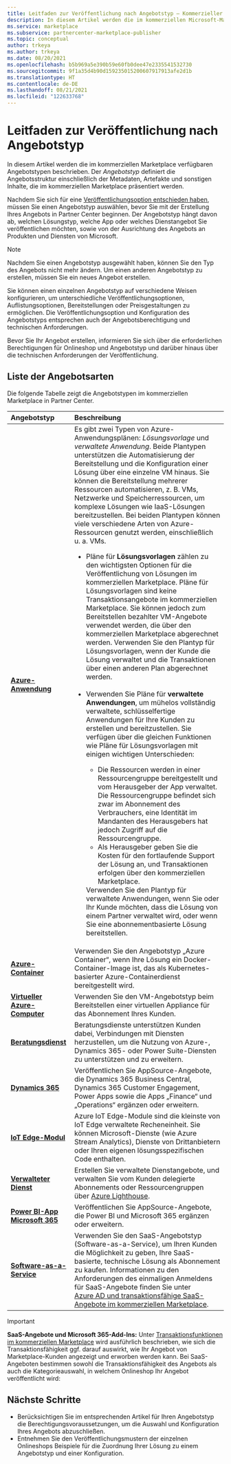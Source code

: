 ```yaml
---
title: Leitfaden zur Veröffentlichung nach Angebotstyp – Kommerzieller Microsoft-Marketplace
description: In diesem Artikel werden die im kommerziellen Microsoft-Marketplace (Azure Marketplace) verfügbaren Angebotstypen beschrieben.
ms.service: marketplace
ms.subservice: partnercenter-marketplace-publisher
ms.topic: conceptual
author: trkeya
ms.author: trkeya
ms.date: 08/20/2021
ms.openlocfilehash: b5b969a5e390b59e60fb0dee47e2335541532730
ms.sourcegitcommit: 9f1a35d4b90d159235015200607917913afe2d1b
ms.translationtype: HT
ms.contentlocale: de-DE
ms.lasthandoff: 08/21/2021
ms.locfileid: "122633768"
---
```

# <a name="publishing-guide-by-offer-type"></a>Leitfaden zur Veröffentlichung nach Angebotstyp

In diesem Artikel werden die im kommerziellen Marketplace verfügbaren Angebotstypen beschrieben. Der *Angebotstyp* definiert die Angebotsstruktur einschließlich der Metadaten, Artefakte und sonstigen Inhalte, die im kommerziellen Marketplace präsentiert werden.

Nachdem Sie sich für eine [Veröffentlichungsoption entschieden haben](determine-your-listing-type.md), müssen Sie einen Angebotstyp auswählen, bevor Sie mit der Erstellung Ihres Angebots in Partner Center beginnen. Der Angebotstyp hängt davon ab, welchen Lösungstyp, welche App oder welches Dienstangebot Sie veröffentlichen möchten, sowie von der Ausrichtung des Angebots an Produkten und Diensten von Microsoft.

> [!NOTE]
> Nachdem Sie einen Angebotstyp ausgewählt haben, können Sie den Typ des Angebots nicht mehr ändern. Um einen anderen Angebotstyp zu erstellen, müssen Sie ein neues Angebot erstellen.

Sie können einen einzelnen Angebotstyp auf verschiedene Weisen konfigurieren, um unterschiedliche Veröffentlichungsoptionen, Auflistungsoptionen, Bereitstellungen oder Preisgestaltungen zu ermöglichen. Die Veröffentlichungsoption und Konfiguration des Angebotstyps entsprechen auch der Angebotsberechtigung und technischen Anforderungen.

Bevor Sie Ihr Angebot erstellen, informieren Sie sich über die erforderlichen Berechtigungen für Onlineshop und Angebotstyp und darüber hinaus über die technischen Anforderungen der Veröffentlichung.

## <a name="list-of-offer-types"></a>Liste der Angebotsarten

Die folgende Tabelle zeigt die Angebotstypen im kommerziellen Marketplace in Partner Center.

| **Angebotstyp**    | **Beschreibung**  |
| :------------------- | :-------------------|
| [**Azure-Anwendung**](plan-azure-application-offer.md) | Es gibt zwei Typen von Azure-Anwendungsplänen: _Lösungsvorlage_ und _verwaltete Anwendung_. Beide Plantypen unterstützen die Automatisierung der Bereitstellung und die Konfiguration einer Lösung über eine einzelne VM hinaus. Sie können die Bereitstellung mehrerer Ressourcen automatisieren, z. B. VMs, Netzwerke und Speicherressourcen, um komplexe Lösungen wie IaaS-Lösungen bereitzustellen. Bei beiden Plantypen können viele verschiedene Arten von Azure-Ressourcen genutzt werden, einschließlich u. a. VMs.<ul><li>Pläne für **Lösungsvorlagen** zählen zu den wichtigsten Optionen für die Veröffentlichung von Lösungen im kommerziellen Marketplace. Pläne für Lösungsvorlagen sind keine Transaktionsangebote im kommerziellen Marketplace. Sie können jedoch zum Bereitstellen bezahlter VM-Angebote verwendet werden, die über den kommerziellen Marketplace abgerechnet werden. Verwenden Sie den Plantyp für Lösungsvorlagen, wenn der Kunde die Lösung verwaltet und die Transaktionen über einen anderen Plan abgerechnet werden.</li><br><li>Verwenden Sie Pläne für **verwaltete Anwendungen**, um mühelos vollständig verwaltete, schlüsselfertige Anwendungen für Ihre Kunden zu erstellen und bereitzustellen. Sie verfügen über die gleichen Funktionen wie Pläne für Lösungsvorlagen mit einigen wichtigen Unterschieden:</li><ul><li> Die Ressourcen werden in einer Ressourcengruppe bereitgestellt und vom Herausgeber der App verwaltet. Die Ressourcengruppe befindet sich zwar im Abonnement des Verbrauchers, eine Identität im Mandanten des Herausgebers hat jedoch Zugriff auf die Ressourcengruppe.</li><li>Als Herausgeber geben Sie die Kosten für den fortlaufende Support der Lösung an, und Transaktionen erfolgen über den kommerziellen Marketplace.</li></ul>Verwenden Sie den Plantyp für verwaltete Anwendungen, wenn Sie oder Ihr Kunde möchten, dass die Lösung von einem Partner verwaltet wird, oder wenn Sie eine abonnementbasierte Lösung bereitstellen.</ul> |
| [**Azure-Container**](marketplace-containers.md) | Verwenden Sie den Angebotstyp „Azure Container“, wenn Ihre Lösung ein Docker-Container-Image ist, das als Kubernetes-basierter Azure-Containerdienst bereitgestellt wird. |
| [**Virtueller Azure-Computer**](marketplace-virtual-machines.md) | Verwenden Sie den VM-Angebotstyp beim Bereitstellen einer virtuellen Appliance für das Abonnement Ihres Kunden. |
| [**Beratungsdienst**](./plan-consulting-service-offer.md) | Beratungsdienste unterstützen Kunden dabei, Verbindungen mit Diensten herzustellen, um die Nutzung von Azure-, Dynamics 365- oder Power Suite-Diensten zu unterstützen und zu erweitern.|
| [**Dynamics 365**](marketplace-dynamics-365.md) | Veröffentlichen Sie AppSource-Angebote, die Dynamics 365 Business Central, Dynamics 365 Customer Engagement, Power Apps sowie die Apps „Finance“ und „Operations“ ergänzen oder erweitern.|
| [**IoT Edge-Modul**](marketplace-iot-edge.md) | Azure IoT Edge-Module sind die kleinste von IoT Edge verwaltete Recheneinheit. Sie können Microsoft-Dienste (wie Azure Stream Analytics), Dienste von Drittanbietern oder Ihren eigenen lösungsspezifischen Code enthalten. |
| [**Verwalteter Dienst**](./plan-managed-service-offer.md) | Erstellen Sie verwaltete Dienstangebote, und verwalten Sie vom Kunden delegierte Abonnements oder Ressourcengruppen über [Azure Lighthouse](../lighthouse/overview.md).|
| [**Power BI-App**<br/>**Microsoft 365**](marketplace-dynamics-365.md) | Veröffentlichen Sie AppSource-Angebote, die Power BI und Microsoft 365 ergänzen oder erweitern.|
| [**Software-as-a-Service**](plan-saas-offer.md) | Verwenden Sie den SaaS-Angebotstyp (Software-as-a-Service), um Ihren Kunden die Möglichkeit zu geben, Ihre SaaS-basierte, technische Lösung als Abonnement zu kaufen. Informationen zu den Anforderungen des einmaligen Anmeldens für SaaS-Angebote finden Sie unter [Azure AD und transaktionsfähige SaaS-Angebote im kommerziellen Marketplace](azure-ad-saas.md). |

> [!IMPORTANT]
> **SaaS-Angebote und Microsoft 365-Add-Ins:** Unter [Transaktionsfunktionen im kommerziellen Marketplace](marketplace-commercial-transaction-capabilities-and-considerations.md) wird ausführlich beschrieben, wie sich die Transaktionsfähigkeit ggf. darauf auswirkt, wie Ihr Angebot von Marketplace-Kunden angezeigt und erworben werden kann. Bei SaaS-Angeboten bestimmen sowohl die Transaktionsfähigkeit des Angebots als auch die Kategorieauswahl, in welchem Onlineshop Ihr Angebot veröffentlicht wird:

## <a name="next-steps"></a>Nächste Schritte

- Berücksichtigen Sie im entsprechenden Artikel für Ihren Angebotstyp die Berechtigungsvoraussetzungen, um die Auswahl und Konfiguration Ihres Angebots abzuschließen.
- Entnehmen Sie den Veröffentlichungsmustern der einzelnen Onlineshops Beispiele für die Zuordnung Ihrer Lösung zu einem Angebotstyp und einer Konfiguration.
